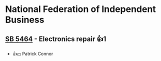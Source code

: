 # National Federation of Independent Business

## [SB 5464](/bill/2023-24/sb/5464/) - Electronics repair 👍1  
* 👍💵 Patrick Connor